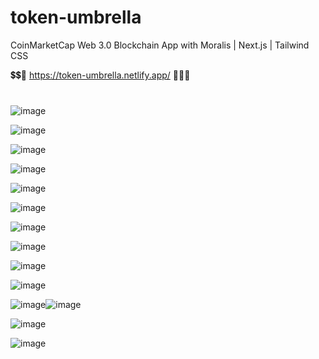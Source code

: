 # token-umbrella
CoinMarketCap Web 3.0 Blockchain App with Moralis | Next.js | Tailwind CSS

💲💲💱 https://token-umbrella.netlify.app/ 💱💲💲

#

![image](https://user-images.githubusercontent.com/38008294/171131327-472aa2dd-c6c7-45f3-9901-9bda10bcd0f1.png)

![image](https://user-images.githubusercontent.com/38008294/171131456-d7ad3c0c-b94b-4b3f-8bfb-14af31089dc0.png)

![image](https://user-images.githubusercontent.com/38008294/171131649-8b4bb330-6daa-4a81-9806-54eb7815ea0e.png)

![image](https://user-images.githubusercontent.com/38008294/171131738-966a7173-a8b8-4f26-bccf-68cab45af1a7.png)

![image](https://user-images.githubusercontent.com/38008294/171132309-4c7367c1-923d-4f32-8930-81c7a010be78.png)

![image](https://user-images.githubusercontent.com/38008294/171132444-dc49bcf3-2ece-496f-850e-af99a2f92073.png)

![image](https://user-images.githubusercontent.com/38008294/171132551-67053314-c900-4820-9971-7e0ab5e8e06a.png)

![image](https://user-images.githubusercontent.com/38008294/171132740-14443501-e0b8-4f5c-bd39-301d3fc1a10f.png)

![image](https://user-images.githubusercontent.com/38008294/171132921-e140423f-b62d-4b69-b1cc-d959963d5699.png)

![image](https://user-images.githubusercontent.com/38008294/171133051-05ab811b-0823-437b-8550-3821bc049618.png)

![image](https://user-images.githubusercontent.com/38008294/171133358-eaa6ac7e-cafa-4ec0-9c16-5b44abab7952.png)![image](https://user-images.githubusercontent.com/38008294/171133499-c84cc910-f2a7-4750-ab76-2b164ee4d091.png)

![image](https://user-images.githubusercontent.com/38008294/171133743-bb75ac8b-9671-47bb-bd58-b521fff9a38d.png)

![image](https://user-images.githubusercontent.com/38008294/171134115-b5a11e77-3cfc-4805-996d-c4eccc717afa.png)




